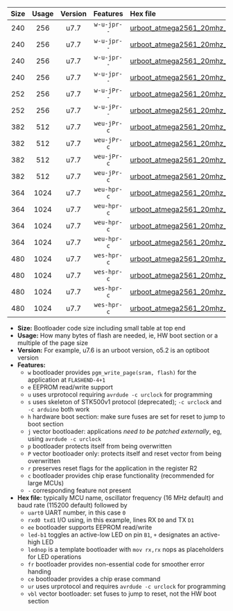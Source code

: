 |Size|Usage|Version|Features|Hex file|
|:-:|:-:|:-:|:-:|:--|
|240|256|u7.7|`w-u-jpr--`|[urboot_atmega2561_20mhz_230400bps_uart0_rxe0_txe1_led+b5_ur_vbl.hex](https://raw.githubusercontent.com/stefanrueger/urboot.hex/main/mcus/atmega2561/fcpu_20mhz/230400_bps/urboot_atmega2561_20mhz_230400bps_uart0_rxe0_txe1_led+b5_ur_vbl.hex)|
|240|256|u7.7|`w-u-jpr--`|[urboot_atmega2561_20mhz_230400bps_uart0_rxe0_txe1_lednop_ur_vbl.hex](https://raw.githubusercontent.com/stefanrueger/urboot.hex/main/mcus/atmega2561/fcpu_20mhz/230400_bps/urboot_atmega2561_20mhz_230400bps_uart0_rxe0_txe1_lednop_ur_vbl.hex)|
|240|256|u7.7|`w-u-jpr--`|[urboot_atmega2561_20mhz_230400bps_uart1_rxd2_txd3_led+b5_ur_vbl.hex](https://raw.githubusercontent.com/stefanrueger/urboot.hex/main/mcus/atmega2561/fcpu_20mhz/230400_bps/urboot_atmega2561_20mhz_230400bps_uart1_rxd2_txd3_led+b5_ur_vbl.hex)|
|240|256|u7.7|`w-u-jpr--`|[urboot_atmega2561_20mhz_230400bps_uart1_rxd2_txd3_lednop_ur_vbl.hex](https://raw.githubusercontent.com/stefanrueger/urboot.hex/main/mcus/atmega2561/fcpu_20mhz/230400_bps/urboot_atmega2561_20mhz_230400bps_uart1_rxd2_txd3_lednop_ur_vbl.hex)|
|252|256|u7.7|`w-u-jPr--`|[urboot_atmega2561_20mhz_230400bps_uart0_rxe0_txe1_ur_vbl.hex](https://raw.githubusercontent.com/stefanrueger/urboot.hex/main/mcus/atmega2561/fcpu_20mhz/230400_bps/urboot_atmega2561_20mhz_230400bps_uart0_rxe0_txe1_ur_vbl.hex)|
|252|256|u7.7|`w-u-jPr--`|[urboot_atmega2561_20mhz_230400bps_uart1_rxd2_txd3_ur_vbl.hex](https://raw.githubusercontent.com/stefanrueger/urboot.hex/main/mcus/atmega2561/fcpu_20mhz/230400_bps/urboot_atmega2561_20mhz_230400bps_uart1_rxd2_txd3_ur_vbl.hex)|
|382|512|u7.7|`weu-jPr-c`|[urboot_atmega2561_20mhz_230400bps_uart0_rxe0_txe1_ee_led+b5_fr_ce_ur_vbl.hex](https://raw.githubusercontent.com/stefanrueger/urboot.hex/main/mcus/atmega2561/fcpu_20mhz/230400_bps/urboot_atmega2561_20mhz_230400bps_uart0_rxe0_txe1_ee_led+b5_fr_ce_ur_vbl.hex)|
|382|512|u7.7|`weu-jPr-c`|[urboot_atmega2561_20mhz_230400bps_uart0_rxe0_txe1_ee_lednop_fr_ce_ur_vbl.hex](https://raw.githubusercontent.com/stefanrueger/urboot.hex/main/mcus/atmega2561/fcpu_20mhz/230400_bps/urboot_atmega2561_20mhz_230400bps_uart0_rxe0_txe1_ee_lednop_fr_ce_ur_vbl.hex)|
|382|512|u7.7|`weu-jPr-c`|[urboot_atmega2561_20mhz_230400bps_uart1_rxd2_txd3_ee_led+b5_fr_ce_ur_vbl.hex](https://raw.githubusercontent.com/stefanrueger/urboot.hex/main/mcus/atmega2561/fcpu_20mhz/230400_bps/urboot_atmega2561_20mhz_230400bps_uart1_rxd2_txd3_ee_led+b5_fr_ce_ur_vbl.hex)|
|382|512|u7.7|`weu-jPr-c`|[urboot_atmega2561_20mhz_230400bps_uart1_rxd2_txd3_ee_lednop_fr_ce_ur_vbl.hex](https://raw.githubusercontent.com/stefanrueger/urboot.hex/main/mcus/atmega2561/fcpu_20mhz/230400_bps/urboot_atmega2561_20mhz_230400bps_uart1_rxd2_txd3_ee_lednop_fr_ce_ur_vbl.hex)|
|364|1024|u7.7|`weu-hpr-c`|[urboot_atmega2561_20mhz_230400bps_uart0_rxe0_txe1_ee_led+b5_fr_ce_ur.hex](https://raw.githubusercontent.com/stefanrueger/urboot.hex/main/mcus/atmega2561/fcpu_20mhz/230400_bps/urboot_atmega2561_20mhz_230400bps_uart0_rxe0_txe1_ee_led+b5_fr_ce_ur.hex)|
|364|1024|u7.7|`weu-hpr-c`|[urboot_atmega2561_20mhz_230400bps_uart0_rxe0_txe1_ee_lednop_fr_ce_ur.hex](https://raw.githubusercontent.com/stefanrueger/urboot.hex/main/mcus/atmega2561/fcpu_20mhz/230400_bps/urboot_atmega2561_20mhz_230400bps_uart0_rxe0_txe1_ee_lednop_fr_ce_ur.hex)|
|364|1024|u7.7|`weu-hpr-c`|[urboot_atmega2561_20mhz_230400bps_uart1_rxd2_txd3_ee_led+b5_fr_ce_ur.hex](https://raw.githubusercontent.com/stefanrueger/urboot.hex/main/mcus/atmega2561/fcpu_20mhz/230400_bps/urboot_atmega2561_20mhz_230400bps_uart1_rxd2_txd3_ee_led+b5_fr_ce_ur.hex)|
|364|1024|u7.7|`weu-hpr-c`|[urboot_atmega2561_20mhz_230400bps_uart1_rxd2_txd3_ee_lednop_fr_ce_ur.hex](https://raw.githubusercontent.com/stefanrueger/urboot.hex/main/mcus/atmega2561/fcpu_20mhz/230400_bps/urboot_atmega2561_20mhz_230400bps_uart1_rxd2_txd3_ee_lednop_fr_ce_ur.hex)|
|480|1024|u7.7|`wes-hpr-c`|[urboot_atmega2561_20mhz_230400bps_uart0_rxe0_txe1_ee_led+b5_fr_ce.hex](https://raw.githubusercontent.com/stefanrueger/urboot.hex/main/mcus/atmega2561/fcpu_20mhz/230400_bps/urboot_atmega2561_20mhz_230400bps_uart0_rxe0_txe1_ee_led+b5_fr_ce.hex)|
|480|1024|u7.7|`wes-hpr-c`|[urboot_atmega2561_20mhz_230400bps_uart0_rxe0_txe1_ee_lednop_fr_ce.hex](https://raw.githubusercontent.com/stefanrueger/urboot.hex/main/mcus/atmega2561/fcpu_20mhz/230400_bps/urboot_atmega2561_20mhz_230400bps_uart0_rxe0_txe1_ee_lednop_fr_ce.hex)|
|480|1024|u7.7|`wes-hpr-c`|[urboot_atmega2561_20mhz_230400bps_uart1_rxd2_txd3_ee_led+b5_fr_ce.hex](https://raw.githubusercontent.com/stefanrueger/urboot.hex/main/mcus/atmega2561/fcpu_20mhz/230400_bps/urboot_atmega2561_20mhz_230400bps_uart1_rxd2_txd3_ee_led+b5_fr_ce.hex)|
|480|1024|u7.7|`wes-hpr-c`|[urboot_atmega2561_20mhz_230400bps_uart1_rxd2_txd3_ee_lednop_fr_ce.hex](https://raw.githubusercontent.com/stefanrueger/urboot.hex/main/mcus/atmega2561/fcpu_20mhz/230400_bps/urboot_atmega2561_20mhz_230400bps_uart1_rxd2_txd3_ee_lednop_fr_ce.hex)|

- **Size:** Bootloader code size including small table at top end
- **Usage:** How many bytes of flash are needed, ie, HW boot section or a multiple of the page size
- **Version:** For example, u7.6 is an urboot version, o5.2 is an optiboot version
- **Features:**
  + `w` bootloader provides `pgm_write_page(sram, flash)` for the application at `FLASHEND-4+1`
  + `e` EEPROM read/write support
  + `u` uses urprotocol requiring `avrdude -c urclock` for programming
  + `s` uses skeleton of STK500v1 protocol (deprecated); `-c urclock` and `-c arduino` both work
  + `h` hardware boot section: make sure fuses are set for reset to jump to boot section
  + `j` vector bootloader: applications *need to be patched externally*, eg, using `avrdude -c urclock`
  + `p` bootloader protects itself from being overwritten
  + `P` vector bootloader only: protects itself and reset vector from being overwritten
  + `r` preserves reset flags for the application in the register R2
  + `c` bootloader provides chip erase functionality (recommended for large MCUs)
  + `-` corresponding feature not present
- **Hex file:** typically MCU name, oscillator frequency (16 MHz default) and baud rate (115200 default) followed by
  + `uart0` UART number, in this case `0`
  + `rxd0 txd1` I/O using, in this example, lines RX `D0` and TX `D1`
  + `ee` bootloader supports EEPROM read/write
  + `led-b1` toggles an active-low LED on pin `B1`, `+` designates an active-high LED
  + `lednop` is a template bootloader with `mov rx,rx` nops as placeholders for LED operations
  + `fr` bootloader provides non-essential code for smoother error handing
  + `ce` bootloader provides a chip erase command
  + `ur` uses urprotocol and requires `avrdude -c urclock` for programming
  + `vbl` vector bootloader: set fuses to jump to reset, not the HW boot section

